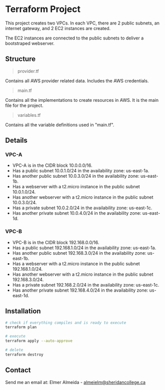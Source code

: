 # Terraform Project

This project creates two VPCs. In each VPC, there are 2 public subnets, an internet gateway, and 2 EC2 instances are created.

The EC2 instances are connected to the public subnets to deliver a bootstraped webserver.

## Structure

> provider.tf

Contains all AWS provider related data. Includes the AWS credentials.

> main.tf

Contains all the implementations to create resources in AWS. It is the main file for the project.

> variables.tf

Contains all the variable definitions used in "main.tf".

## Details

### VPC-A

- VPC-A is in the CIDR block 10.0.0.0/16.
- Has a public subnet 10.0.1.0/24 in the availability zone: us-east-1a.
- Has another public subnet 10.0.3.0/24 in the availability zone: us-east-1b.
- Has a webserver with a t2.micro instance in the public subnet 10.0.1.0/24.
- Has another webserver with a t2.micro instance in the public subnet 10.0.3.0/24.
- Has a private subnet 10.0.2.0/24 in the availability zone: us-east-1c.
- Has another private subnet 10.0.4.0/24 in the availability zone: us-east-1d.

### VPC-B

- VPC-B is in the CIDR block 192.168.0.0/16.
- Has a public subnet 192.168.1.0/24 in the availability zone: us-east-1a.
- Has another public subnet 192.168.3.0/24 in the availability zone: us-east-1b.
- Has a webserver with a t2.micro instance in the public subnet 192.168.1.0/24.
- Has another webserver with a t2.micro instance in the public subnet 192.168.3.0/24.
- Has a private subnet 192.168.2.0/24 in the availability zone: us-east-1c.
- Has another private subnet 192.168.4.0/24 in the availability zone: us-east-1d.

## Installation

```sh
# check if everything compiles and is ready to execute
terraform plan

# execute
terraform apply --auto-approve

# delete
terraform destroy
```

## Contact

Send me an email at: Elmer Almeida - [almeielm@sheridancollege.ca](almeielm@sheridancollege.ca)
